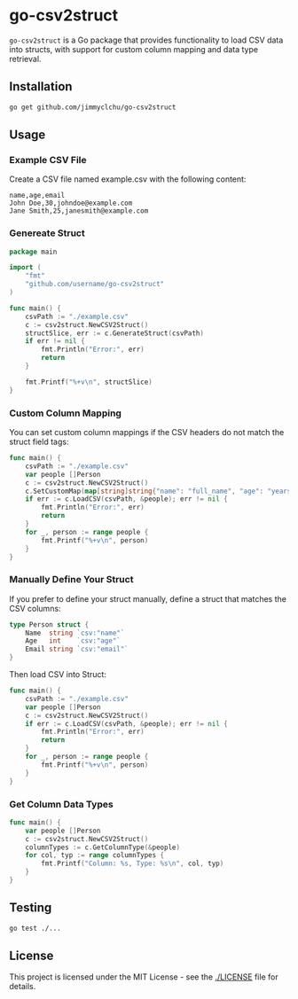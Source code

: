 # go-csv2struct

`go-csv2struct` is a Go package that provides functionality to load CSV data into structs, with support for custom column mapping and data type retrieval.

## Installation

```sh
go get github.com/jimmyclchu/go-csv2struct
```

## Usage

### Example CSV File

Create a CSV file named example.csv with the following content:

```csv
name,age,email
John Doe,30,johndoe@example.com
Jane Smith,25,janesmith@example.com
```

### Genereate Struct

```go
package main

import (
    "fmt"
    "github.com/username/go-csv2struct"
)

func main() {
    csvPath := "./example.csv"
    c := csv2struct.NewCSV2Struct()
    structSlice, err := c.GenerateStruct(csvPath)
    if err != nil {
        fmt.Println("Error:", err)
        return
    }

    fmt.Printf("%+v\n", structSlice)
}
```

### Custom Column Mapping
You can set custom column mappings if the CSV headers do not match the struct field tags:
```go
func main() {
    csvPath := "./example.csv"
    var people []Person
    c := csv2struct.NewCSV2Struct()
    c.SetCustomMap(map[string]string{"name": "full_name", "age": "years"})
    if err := c.LoadCSV(csvPath, &people); err != nil {
        fmt.Println("Error:", err)
        return
    }
    for _, person := range people {
        fmt.Printf("%+v\n", person)
    }
}
```

### Manually Define Your Struct
If you prefer to define your struct manually, define a struct that matches the CSV columns:
```go
type Person struct {
    Name  string `csv:"name"`
    Age   int    `csv:"age"`
    Email string `csv:"email"`
}
```

Then load CSV into Struct:
```go
func main() {
    csvPath := "./example.csv"
    var people []Person
    c := csv2struct.NewCSV2Struct()
    if err := c.LoadCSV(csvPath, &people); err != nil {
        fmt.Println("Error:", err)
        return
    }
    for _, person := range people {
        fmt.Printf("%+v\n", person)
    }
}
```

### Get Column Data Types
```go
func main() {
    var people []Person
    c := csv2struct.NewCSV2Struct()
    columnTypes := c.GetColumnType(&people)
    for col, typ := range columnTypes {
        fmt.Printf("Column: %s, Type: %s\n", col, typ)
    }
}
```

## Testing
```sh
go test ./...
```

## License
This project is licensed under the MIT License - see the [./LICENSE](LICENSE) file for details.
